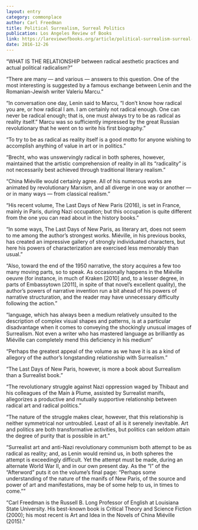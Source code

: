 ```yaml
---
layout: entry
category: commonplace
author: Carl Freedman
title: Political Surrealism, Surreal Politics
publication: Los Angeles Review of Books
link: https://lareviewofbooks.org/article/political-surrealism-surreal-politics/
date: 2016-12-26
---
```


“WHAT IS THE RELATIONSHIP between radical aesthetic practices and actual political radicalism?”

“There are many — and various — answers to this question. One of the most interesting is suggested by a famous exchange between Lenin and the Romanian-Jewish writer Valeriu Marcu.”

“In conversation one day, Lenin said to Marcu, “I don’t know how radical you are, or how radical I am. I am certainly not radical enough. One can never be radical enough; that is, one must always try to be as radical as reality itself.” Marcu was so sufficiently impressed by the great Russian revolutionary that he went on to write his first biography.”

“To try to be as radical as reality itself is a good motto for anyone wishing to accomplish anything of value in art or in politics.”

“Brecht, who was unswervingly radical in both spheres, however, maintained that the artistic comprehension of reality in all its “radicality” is not necessarily best achieved through traditional literary realism.”

“China Miéville would certainly agree. All of his numerous works are animated by revolutionary Marxism, and all diverge in one way or another — or in many ways — from classical realism.”

“His recent volume, The Last Days of New Paris (2016), is set in France, mainly in Paris, during Nazi occupation; but this occupation is quite different from the one you can read about in the history books.”

“In some ways, The Last Days of New Paris, as literary art, does not seem to me among the author’s strongest works. Miéville, in his previous books, has created an impressive gallery of strongly individuated characters, but here his powers of characterization are exercised less memorably than usual.”

“Also, toward the end of the 1950 narrative, the story acquires a few too many moving parts, so to speak. As occasionally happens in the Miéville oeuvre (for instance, in much of Kraken [2010] and, to a lesser degree, in parts of Embassytown [2011], in spite of that novel’s excellent quality), the author’s powers of narrative invention run a bit ahead of his powers of narrative structuration, and the reader may have unnecessary difficulty following the action.”

“language, which has always been a medium relatively unsuited to the description of complex visual shapes and patterns, is at a particular disadvantage when it comes to conveying the shockingly unusual images of Surrealism. Not even a writer who has mastered language as brilliantly as Miéville can completely mend this deficiency in his medium”

“Perhaps the greatest appeal of the volume as we have it is as a kind of allegory of the author’s longstanding relationship with Surrealism.”

“The Last Days of New Paris, however, is more a book about Surrealism than a Surrealist book.”

“The revolutionary struggle against Nazi oppression waged by Thibaut and his colleagues of the Main à Plume, assisted by Surrealist manifs, allegorizes a productive and mutually supportive relationship between radical art and radical politics.”

“The nature of the struggle makes clear, however, that this relationship is neither symmetrical nor untroubled. Least of all is it serenely inevitable. Art and politics are both transformative activities, but politics can seldom attain the degree of purity that is possible in art.”

“Surrealist art and anti-Nazi revolutionary communism both attempt to be as radical as reality; and, as Lenin would remind us, in both spheres the attempt is exceedingly difficult. Yet the attempt must be made, during an alternate World War II, and in our own present day. As the “I” of the “Afterword” puts it on the volume’s final page: “Perhaps some understanding of the nature of the manifs of New Paris, of the source and power of art and manifestations, may be of some help to us, in times to come.””

“Carl Freedman is the Russell B. Long Professor of English at Louisiana State University. His best-known book is Critical Theory and Science Fiction (2000); his most recent is Art and Idea in the Novels of China Miéville (2015).”

